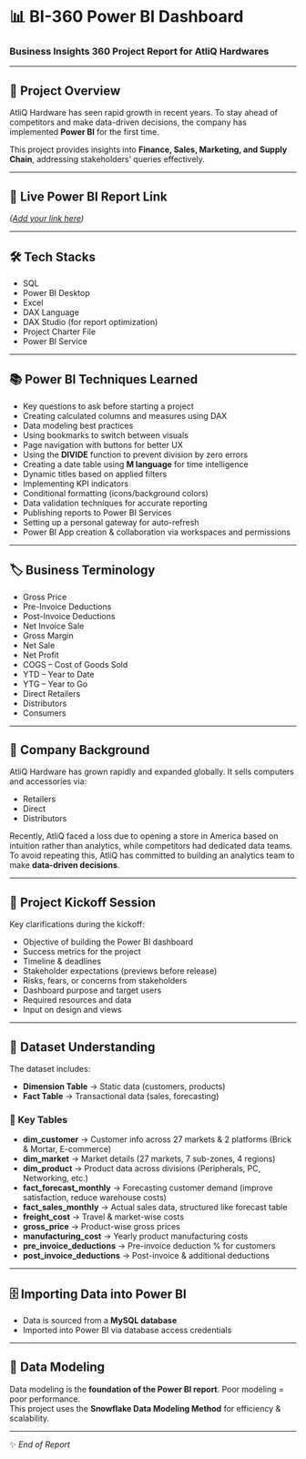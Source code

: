 # 📊 BI-360 Power BI Dashboard  
### Business Insights 360 Project Report for **AtliQ Hardwares**  

---

## 🚀 Project Overview  
AtliQ Hardware has seen rapid growth in recent years. To stay ahead of competitors and make data-driven decisions, the company has implemented **Power BI** for the first time.  

This project provides insights into **Finance, Sales, Marketing, and Supply Chain**, addressing stakeholders’ queries effectively.  

---

## 🔗 Live Power BI Report Link  
*([Add your link here](https://app.powerbi.com/links/lmah6LaeLw?ctid=9768ed88-7bf2-4757-a0f4-62e80836c598&pbi_source=linkShare))*  

---

## 🛠️ Tech Stacks  
- SQL  
- Power BI Desktop  
- Excel  
- DAX Language  
- DAX Studio (for report optimization)  
- Project Charter File  
- Power BI Service  

---

## 📚 Power BI Techniques Learned  
- Key questions to ask before starting a project  
- Creating calculated columns and measures using DAX  
- Data modeling best practices  
- Using bookmarks to switch between visuals  
- Page navigation with buttons for better UX  
- Using the **DIVIDE** function to prevent division by zero errors  
- Creating a date table using **M language** for time intelligence  
- Dynamic titles based on applied filters  
- Implementing KPI indicators  
- Conditional formatting (icons/background colors)  
- Data validation techniques for accurate reporting  
- Publishing reports to Power BI Services  
- Setting up a personal gateway for auto-refresh  
- Power BI App creation & collaboration via workspaces and permissions  

---

## 🏷️ Business Terminology  
- Gross Price  
- Pre-Invoice Deductions  
- Post-Invoice Deductions  
- Net Invoice Sale  
- Gross Margin  
- Net Sale  
- Net Profit  
- COGS – Cost of Goods Sold  
- YTD – Year to Date  
- YTG – Year to Go  
- Direct Retailers  
- Distributors  
- Consumers  

---

## 🏢 Company Background  
AtliQ Hardware has grown rapidly and expanded globally. It sells computers and accessories via:  
- Retailers  
- Direct  
- Distributors  

Recently, AtliQ faced a loss due to opening a store in America based on intuition rather than analytics, while competitors had dedicated data teams. To avoid repeating this, AtliQ has committed to building an analytics team to make **data-driven decisions**.  

---

## 📝 Project Kickoff Session  
Key clarifications during the kickoff:  
- Objective of building the Power BI dashboard  
- Success metrics for the project  
- Timeline & deadlines  
- Stakeholder expectations (previews before release)  
- Risks, fears, or concerns from stakeholders  
- Dashboard purpose and target users  
- Required resources and data  
- Input on design and views  

---

## 📂 Dataset Understanding  
The dataset includes:  
- **Dimension Table** → Static data (customers, products)  
- **Fact Table** → Transactional data (sales, forecasting)  

### 🔑 Key Tables  
- **dim_customer** → Customer info across 27 markets & 2 platforms (Brick & Mortar, E-commerce)  
- **dim_market** → Market details (27 markets, 7 sub-zones, 4 regions)  
- **dim_product** → Product data across divisions (Peripherals, PC, Networking, etc.)  
- **fact_forecast_monthly** → Forecasting customer demand (improve satisfaction, reduce warehouse costs)  
- **fact_sales_monthly** → Actual sales data, structured like forecast table  
- **freight_cost** → Travel & market-wise costs  
- **gross_price** → Product-wise gross prices  
- **manufacturing_cost** → Yearly product manufacturing costs  
- **pre_invoice_deductions** → Pre-invoice deduction % for customers  
- **post_invoice_deductions** → Post-invoice & additional deductions  

---

## 🗄️ Importing Data into Power BI  
- Data is sourced from a **MySQL database**  
- Imported into Power BI via database access credentials  

---

## 🧩 Data Modeling  
Data modeling is the **foundation of the Power BI report**. Poor modeling = poor performance.  
This project uses the **Snowflake Data Modeling Method** for efficiency & scalability.  

---
✨ *End of Report*  
